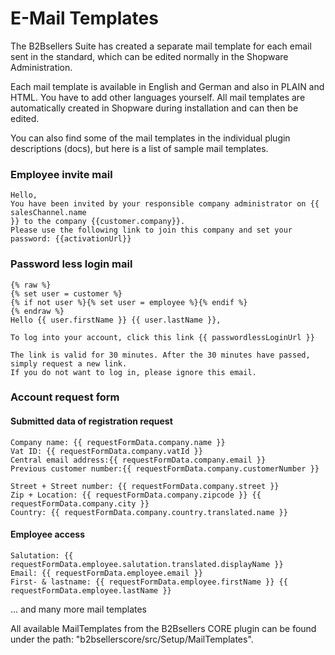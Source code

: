 # E-Mail Templates

The B2Bsellers Suite has created a separate mail template for each email sent in the standard, which can be edited normally in the Shopware Administration.

Each mail template is available in English and German and also in PLAIN and HTML. You have to add other languages yourself. All mail templates are automatically created in Shopware during installation and can then be edited.

You can also find some of the mail templates in the individual plugin descriptions (docs), but here is a list of sample mail templates.

### Employee invite mail

```
Hello,
You have been invited by your responsible company administrator on {{
salesChannel.name
}} to the company {{customer.company}}.
Please use the following link to join this company and set your password: {{activationUrl}}
```

### Password less login mail

```
{% raw %}
{% set user = customer %}
{% if not user %}{% set user = employee %}{% endif %}
{% endraw %}
Hello {{ user.firstName }} {{ user.lastName }},

To log into your account, click this link {{ passwordlessLoginUrl }}

The link is valid for 30 minutes. After the 30 minutes have passed, simply request a new link.
If you do not want to log in, please ignore this email.
```

### Account request form

#### Submitted data of registration request

```
Company name: {{ requestFormData.company.name }}
Vat ID: {{ requestFormData.company.vatId }}
Central email address:{{ requestFormData.company.email }}
Previous customer number:{{ requestFormData.company.customerNumber }}

Street + Street number: {{ requestFormData.company.street }}
Zip + Location: {{ requestFormData.company.zipcode }} {{ requestFormData.company.city }}
Country: {{ requestFormData.company.country.translated.name }}
```

#### Employee access

```
Salutation: {{ requestFormData.employee.salutation.translated.displayName }}
Email: {{ requestFormData.employee.email }}
First- & lastname: {{ requestFormData.employee.firstName }} {{ requestFormData.employee.lastName }}
```

... and many more mail templates

All available MailTemplates from the B2Bsellers CORE plugin can be found under the path: "b2bsellerscore/src/Setup/MailTemplates".
